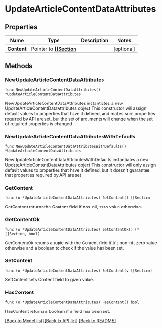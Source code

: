 # UpdateArticleContentDataAttributes

## Properties

Name | Type | Description | Notes
------------ | ------------- | ------------- | -------------
**Content** | Pointer to [**[]Section**](Section.md) |  | [optional] 

## Methods

### NewUpdateArticleContentDataAttributes

`func NewUpdateArticleContentDataAttributes() *UpdateArticleContentDataAttributes`

NewUpdateArticleContentDataAttributes instantiates a new UpdateArticleContentDataAttributes object
This constructor will assign default values to properties that have it defined,
and makes sure properties required by API are set, but the set of arguments
will change when the set of required properties is changed

### NewUpdateArticleContentDataAttributesWithDefaults

`func NewUpdateArticleContentDataAttributesWithDefaults() *UpdateArticleContentDataAttributes`

NewUpdateArticleContentDataAttributesWithDefaults instantiates a new UpdateArticleContentDataAttributes object
This constructor will only assign default values to properties that have it defined,
but it doesn't guarantee that properties required by API are set

### GetContent

`func (o *UpdateArticleContentDataAttributes) GetContent() []Section`

GetContent returns the Content field if non-nil, zero value otherwise.

### GetContentOk

`func (o *UpdateArticleContentDataAttributes) GetContentOk() (*[]Section, bool)`

GetContentOk returns a tuple with the Content field if it's non-nil, zero value otherwise
and a boolean to check if the value has been set.

### SetContent

`func (o *UpdateArticleContentDataAttributes) SetContent(v []Section)`

SetContent sets Content field to given value.

### HasContent

`func (o *UpdateArticleContentDataAttributes) HasContent() bool`

HasContent returns a boolean if a field has been set.


[[Back to Model list]](../README.md#documentation-for-models) [[Back to API list]](../README.md#documentation-for-api-endpoints) [[Back to README]](../README.md)


